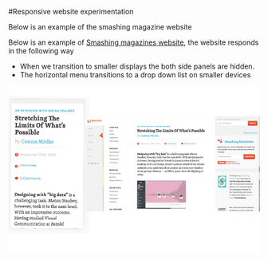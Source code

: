 #Responsive website experimentation


Below is an example of the smashing magazine website 

Below is an example of [Smashing magazines website](https://www.smashingmagazine.com/), the website responds in the following way 

- When we transition to smaller displays the both side panels are hidden. 
- The horizontal menu transitions to a drop down list on smaller devices 

![smashing magazine image](smashing_mag_comparision.jpg)

